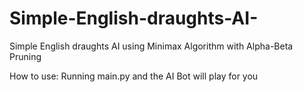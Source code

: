 # Simple-English-draughts-AI-
Simple English draughts AI using Minimax Algorithm with Alpha-Beta Pruning

How to use: Running main.py and the AI Bot will play for you
